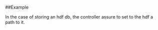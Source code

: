 
<!---
FrozenIsBool True
-->

##Example

In the case of storing an hdf db, the controller assure to set to the hdf a path to it.